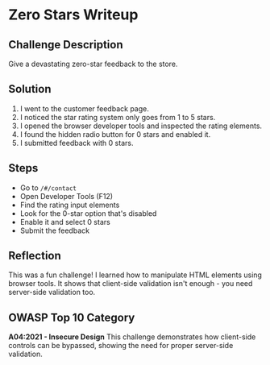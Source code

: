 # Zero Stars Writeup

## Challenge Description
Give a devastating zero-star feedback to the store.

## Solution
1. I went to the customer feedback page.
2. I noticed the star rating system only goes from 1 to 5 stars.
3. I opened the browser developer tools and inspected the rating elements.
4. I found the hidden radio button for 0 stars and enabled it.
5. I submitted feedback with 0 stars.

## Steps
- Go to `/#/contact`
- Open Developer Tools (F12)
- Find the rating input elements
- Look for the 0-star option that's disabled
- Enable it and select 0 stars
- Submit the feedback

## Reflection
This was a fun challenge! I learned how to manipulate HTML elements using browser tools. It shows that client-side validation isn't enough - you need server-side validation too.

## OWASP Top 10 Category
**A04:2021 - Insecure Design**
This challenge demonstrates how client-side controls can be bypassed, showing the need for proper server-side validation.
